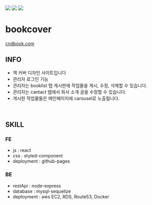 
<div>
  <img src="https://img.shields.io/github/stars/oktrees/bookcover"/>
  <img src="https://img.shields.io/github/issues/oktrees/bookcover"/>
  <img src="https://hits.seeyoufarm.com/api/count/incr/badge.svg?url=https%3A%2F%2Fgithub.com%2Foktrees&count_bg=%2379C83D&title_bg=%23555555&icon=&icon_color=%23E7E7E7&title=hits&edge_flat=false"/>  
</div>

# bookcover  

<a href="https://cndbook.com/">cndbook.com</a><br/>

## INFO

* 책 커버 디자인 사이트입니다</br>
* 관리자 로그인 기능
* 관리자는 booklist 탭 게시판에 작업물을 게시, 수정, 삭제할 수 있습니다.<br/>
* 관리자는 cantact 탭에서 회사 소개 글을 수정할 수 있습니다. <br/>
* 게시한 작업물들은 메인페이지에 carousel로 노출됩니다.<br/>
<br/>


## SKILL

### FE 
* js : react
* css : styled-component
* deployment : github-pages

### BE
* restApi : node-express
* database : mysql-sequelize
* deployment : aws EC2, RDS, Route53, Docker
  
<br/>
<br/>

